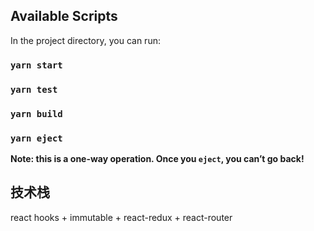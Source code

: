 
## Available Scripts

In the project directory, you can run:

### `yarn start`


### `yarn test`



### `yarn build`


### `yarn eject`

**Note: this is a one-way operation. Once you `eject`, you can’t go back!**

## 技术栈

react hooks + immutable + react-redux + react-router